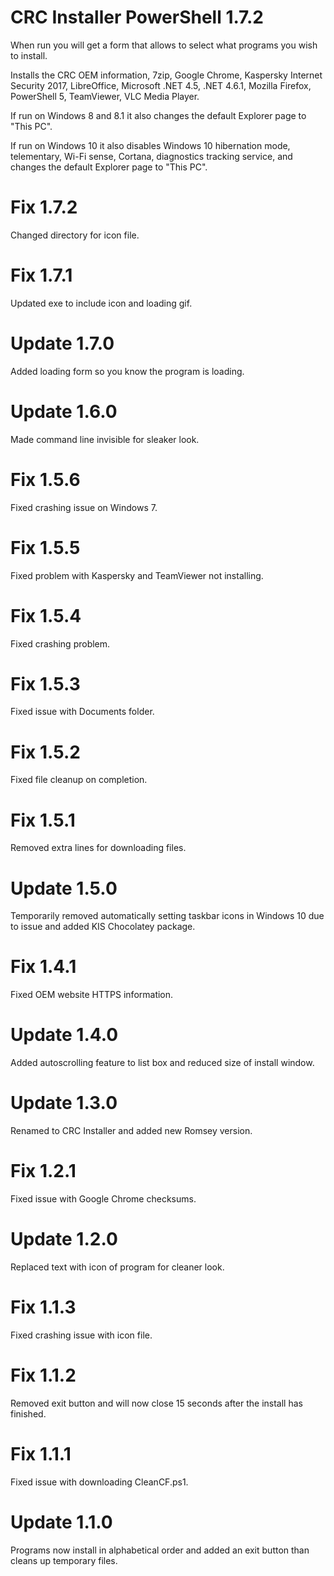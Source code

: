 # CRC Installer PowerShell 1.7.2

When run you will get a form that allows to select what programs you wish to install.

Installs the CRC OEM information, 7zip, Google Chrome, Kaspersky Internet Security 2017, LibreOffice, Microsoft .NET 4.5, .NET 4.6.1, Mozilla Firefox, PowerShell 5, TeamViewer, VLC Media Player.

If run on Windows 8 and 8.1 it also changes the default Explorer page to "This PC".

If run on Windows 10 it also disables Windows 10 hibernation mode, telementary, Wi-Fi sense, Cortana, diagnostics tracking service, and changes the default Explorer page to "This PC".

# Fix 1.7.2

Changed directory for icon file.

# Fix 1.7.1

Updated exe to include icon and loading gif.

# Update 1.7.0

Added loading form so you know the program is loading.

# Update 1.6.0

Made command line invisible for sleaker look.

# Fix 1.5.6

Fixed crashing issue on Windows 7.

# Fix 1.5.5

Fixed problem with Kaspersky and TeamViewer not installing.

# Fix 1.5.4

Fixed crashing problem.

# Fix 1.5.3

Fixed issue with Documents folder.

# Fix 1.5.2

Fixed file cleanup on completion.

# Fix 1.5.1

Removed extra lines for downloading files.

# Update 1.5.0

Temporarily removed automatically setting taskbar icons in Windows 10 due to issue and added KIS Chocolatey package.

# Fix 1.4.1

Fixed OEM website HTTPS information.

# Update 1.4.0

Added autoscrolling feature to list box and reduced size of install window.

# Update 1.3.0

Renamed to CRC Installer and added new Romsey version.

# Fix 1.2.1

Fixed issue with Google Chrome checksums.

# Update 1.2.0

Replaced text with icon of program for cleaner look.

# Fix 1.1.3

Fixed crashing issue with icon file.

# Fix 1.1.2

Removed exit button and will now close 15 seconds after the install has finished.

# Fix 1.1.1

Fixed issue with downloading CleanCF.ps1.

# Update 1.1.0

Programs now install in alphabetical order and added an exit button than cleans up temporary files.
